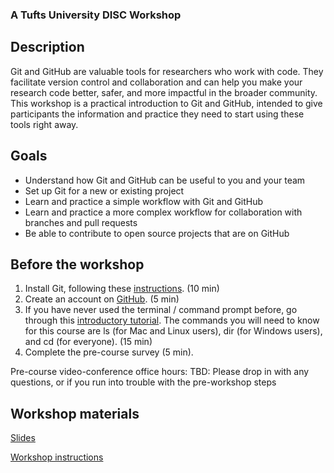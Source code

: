 ### A Tufts University DISC Workshop

## Description

Git and GitHub are valuable tools for researchers who work with code.  They facilitate version control and collaboration and can help you make your research code better, safer, and more impactful in the broader community. This workshop is a practical introduction to Git and GitHub, intended to give participants the information and practice they need to start using these tools right away.

## Goals

<ul>
  <li> Understand how Git and GitHub can be useful to you and your team </li>
  <li> Set up Git for a new or existing project </li>
  <li> Learn and practice a simple workflow with Git and GitHub </li>
  <li> Learn and practice a more complex workflow for collaboration with branches and pull requests</li>
  <li> Be able to contribute to open source projects that are on GitHub</li>
</ul>

## Before the workshop

1. Install Git, following these [instructions](install_git.md). (10 min)
2. Create an account on [GitHub](https://github.com). (5 min)
3. If you have never used the terminal / command prompt before, go through this [introductory tutorial](https://tutorial.djangogirls.org/en/intro_to_command_line/). The commands you will need to know for this course are ls (for Mac and Linux users), dir (for Windows users), and cd (for everyone). (15 min)
4. Complete the pre-course survey (5 min).

Pre-course video-conference office hours:
TBD: Please drop in with any questions, or if you run into trouble with the pre-workshop steps

## Workshop materials
[Slides](git_workshop_slides.pdf)

[Workshop instructions](git_workshop.md)

